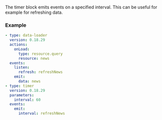 The timer block emits events on a specified interval. This can be useful for example for refreshing
data.

### Example

```yaml
- type: data-loader
  version: 0.18.29
  actions:
    onLoad:
      type: resource.query
      resource: news
  events:
    listen:
      refresh: refreshNews
    emit:
      data: news
- type: timer
  version: 0.18.29
  parameters:
    interval: 60
  events:
    emit:
      interval: refreshNews
```
